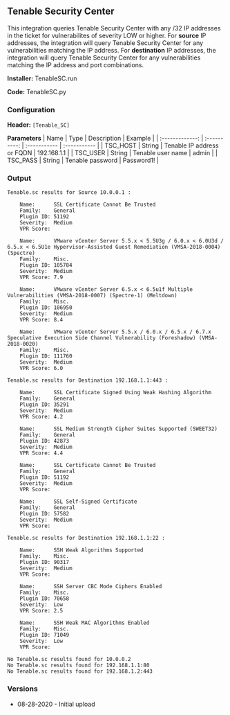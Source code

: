 ## Tenable Security Center
This integration queries Tenable Security Center with any /32 IP addresses in the ticket for vulnerabilites of severity LOW or higher.  For **source** IP addresses, the integration will query Tenable Security Center for any vulnerabilities matching the IP address.  For **destination** IP addresses, the integration will query Tenable Security Center for any vulnerabilities matching the IP address and port combinations.  

**Installer:** TenableSC.run

**Code:** TenableSC.py

### Configuration

**Header:** `[Tenable_SC]`

**Parameters**
| Name | Type | Description | Example |
| :-------------: | :----------: | :----------- | :----------- |
| TSC_HOST | String | Tenable IP address or FQDN | 192.168.1.1 |
| TSC_USER | String | Tenable user name | admin |
| TSC_PASS | String | Tenable password | Password1! |

### Output

    Tenable.sc results for Source 10.0.0.1 :

        Name:      SSL Certificate Cannot Be Trusted
        Family:    General
        Plugin ID: 51192
        Severity:  Medium
        VPR Score: 

        Name:      VMware vCenter Server 5.5.x < 5.5U3g / 6.0.x < 6.0U3d / 6.5.x < 6.5U1e Hypervisor-Assisted Guest Remediation (VMSA-2018-0004) (Spectre)
        Family:    Misc.
        Plugin ID: 105784
        Severity:  Medium
        VPR Score: 7.9

        Name:      VMware vCenter Server 6.5.x < 6.5u1f Multiple Vulnerabilities (VMSA-2018-0007) (Spectre-1) (Meltdown)
        Family:    Misc.
        Plugin ID: 106950
        Severity:  Medium
        VPR Score: 8.4

        Name:      VMware vCenter Server 5.5.x / 6.0.x / 6.5.x / 6.7.x Speculative Execution Side Channel Vulnerability (Foreshadow) (VMSA-2018-0020)
        Family:    Misc.
        Plugin ID: 111760
        Severity:  Medium
        VPR Score: 6.0

    Tenable.sc results for Destination 192.168.1.1:443 :

        Name:      SSL Certificate Signed Using Weak Hashing Algorithm
        Family:    General
        Plugin ID: 35291
        Severity:  Medium
        VPR Score: 4.2

        Name:      SSL Medium Strength Cipher Suites Supported (SWEET32)
        Family:    General
        Plugin ID: 42873
        Severity:  Medium
        VPR Score: 4.4

        Name:      SSL Certificate Cannot Be Trusted
        Family:    General
        Plugin ID: 51192
        Severity:  Medium
        VPR Score: 

        Name:      SSL Self-Signed Certificate
        Family:    General
        Plugin ID: 57582
        Severity:  Medium
        VPR Score:

    Tenable.sc results for Destination 192.168.1.1:22 :

        Name:      SSH Weak Algorithms Supported
        Family:    Misc.
        Plugin ID: 90317
        Severity:  Medium
        VPR Score: 

        Name:      SSH Server CBC Mode Ciphers Enabled
        Family:    Misc.
        Plugin ID: 70658
        Severity:  Low
        VPR Score: 2.5

        Name:      SSH Weak MAC Algorithms Enabled
        Family:    Misc.
        Plugin ID: 71049
        Severity:  Low
        VPR Score:
        
    No Tenable.sc results found for 10.0.0.2
    No Tenable.sc results found for 192.168.1.1:80
    No Tenable.sc results found for 192.168.1.2:443

### Versions
- 08-28-2020 - Initial upload
